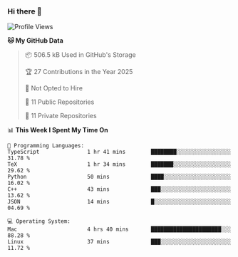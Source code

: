 ### Hi there 👋

<!--
**huayuan4396/huayuan4396** is a ✨ _special_ ✨ repository because its `README.md` (this file) appears on your GitHub profile.

Here are some ideas to get you started:

- 🔭 I’m currently working on ...
- 🌱 I’m currently learning ...
- 👯 I’m looking to collaborate on ...
- 🤔 I’m looking for help with ...
- 💬 Ask me about ...
- 📫 How to reach me: ...
- 😄 Pronouns: ...
- ⚡ Fun fact: ...
-->

<!--START_SECTION:waka-->
![Profile Views](http://img.shields.io/badge/Profile%20Views-2-blue)

**🐱 My GitHub Data** 

> 📦 506.5 kB Used in GitHub's Storage 
 > 
> 🏆 27 Contributions in the Year 2025
 > 
> 🚫 Not Opted to Hire
 > 
> 📜 11 Public Repositories 
 > 
> 🔑 11 Private Repositories 
 > 
📊 **This Week I Spent My Time On** 

```text
💬 Programming Languages: 
TypeScript               1 hr 41 mins        ████████░░░░░░░░░░░░░░░░░   31.78 % 
TeX                      1 hr 34 mins        ███████░░░░░░░░░░░░░░░░░░   29.62 % 
Python                   50 mins             ████░░░░░░░░░░░░░░░░░░░░░   16.02 % 
C++                      43 mins             ███░░░░░░░░░░░░░░░░░░░░░░   13.62 % 
JSON                     14 mins             █░░░░░░░░░░░░░░░░░░░░░░░░   04.69 % 

💻 Operating System: 
Mac                      4 hrs 40 mins       ██████████████████████░░░   88.28 % 
Linux                    37 mins             ███░░░░░░░░░░░░░░░░░░░░░░   11.72 % 
```


<!--END_SECTION:waka-->
